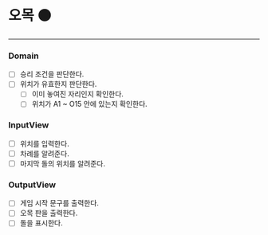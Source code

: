 # 오목 ⚫️

---

### Domain

- [ ] 승리 조건을 판단한다.
- [ ] 위치가 유효한지 판단한다.
    - [ ] 이미 놓여진 자리인지 확인한다.
    - [ ] 위치가 A1 ~ O15 안에 있는지 확인한다.

### InputView

- [ ] 위치를 입력한다.
- [ ] 차례를 알려준다.
- [ ] 마지막 돌의 위치를 알려준다.

### OutputView

- [ ] 게임 시작 문구를 출력한다.
- [ ] 오목 판을 출력한다.
- [ ] 돌을 표시한다.
